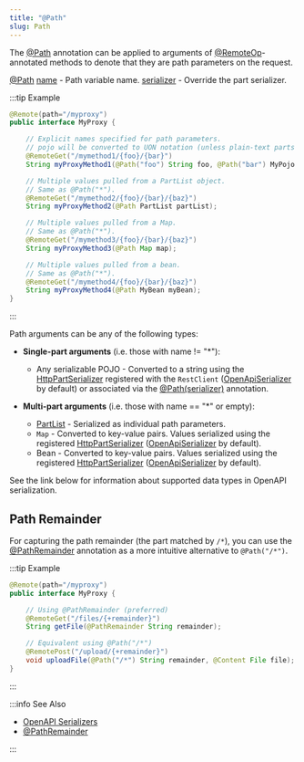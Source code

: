 ```yaml
---
title: "@Path"
slug: Path
---
```


The <a href="/site/apidocs/org/apache/juneau/http/annotation/Path.html" target="_blank">@Path</a> annotation can be applied to arguments of
<a href="/site/apidocs/org/apache/juneau/http/remote/RemoteOp.html" target="_blank">@RemoteOp</a>-annotated methods to denote that they are path parameters on the request.

<tree>
<node-0><java-annotation><a href="/site/apidocs/org/apache/juneau/http/annotation/Path.html" target="_blank">@Path</a></java-annotation></node-0>
<node-1><java-field><a href="/site/apidocs/org/apache/juneau/http/annotation/Path.html#name()" target="_blank">name</a> - Path variable name.</java-field></node-1>
<node-1><java-field><a href="/site/apidocs/org/apache/juneau/http/annotation/Path.html#serializer()" target="_blank">serializer</a> - Override the part serializer.</java-field></node-1>
</tree>

:::tip Example
```java
@Remote(path="/myproxy")
public interface MyProxy {

    // Explicit names specified for path parameters.
    // pojo will be converted to UON notation (unless plain-text parts enabled).
    @RemoteGet("/mymethod1/{foo}/{bar}")
    String myProxyMethod1(@Path("foo") String foo, @Path("bar") MyPojo pojo);

    // Multiple values pulled from a PartList object.
    // Same as @Path("*").
    @RemoteGet("/mymethod2/{foo}/{bar}/{baz}")
    String myProxyMethod2(@Path PartList partList);

    // Multiple values pulled from a Map.
    // Same as @Path("*").
    @RemoteGet("/mymethod3/{foo}/{bar}/{baz}")
    String myProxyMethod3(@Path Map map);

    // Multiple values pulled from a bean.
    // Same as @Path("*").
    @RemoteGet("/mymethod4/{foo}/{bar}/{baz}")
    String myProxyMethod4(@Path MyBean myBean);
}
```
:::

Path arguments can be any of the following types:

- **Single-part arguments** (i.e. those with name != "*"):
  - Any serializable POJO - Converted to a string using the <a href="/site/apidocs/org/apache/juneau/httppart/HttpPartSerializer.html" target="_blank">HttpPartSerializer</a> registered with the `RestClient` (<a href="/site/apidocs/org/apache/juneau/oapi/OpenApiSerializer.html" target="_blank">OpenApiSerializer</a> by default) or associated via the <a href="/site/apidocs/org/apache/juneau/http/annotation/Path.html#serializer()" target="_blank">@Path(serializer)</a> annotation.

- **Multi-part arguments** (i.e. those with name == "*" or empty):
  - <a href="/site/apidocs/org/apache/juneau/http/part/PartList.html" target="_blank">PartList</a> - Serialized as individual path parameters.
  - `Map` - Converted to key-value pairs. Values serialized using the registered <a href="/site/apidocs/org/apache/juneau/httppart/HttpPartSerializer.html" target="_blank">HttpPartSerializer</a> (<a href="/site/apidocs/org/apache/juneau/oapi/OpenApiSerializer.html" target="_blank">OpenApiSerializer</a> by default).
  - Bean - Converted to key-value pairs. Values serialized using the registered <a href="/site/apidocs/org/apache/juneau/httppart/HttpPartSerializer.html" target="_blank">HttpPartSerializer</a> (<a href="/site/apidocs/org/apache/juneau/oapi/OpenApiSerializer.html" target="_blank">OpenApiSerializer</a> by default).

See the link below for information about supported data types in OpenAPI serialization.

## Path Remainder

For capturing the path remainder (the part matched by `/*`), you can use the <a href="/site/apidocs/org/apache/juneau/http/annotation/PathRemainder.html" target="_blank">@PathRemainder</a> annotation as a more intuitive alternative to `@Path("/*")`.

:::tip Example
```java
@Remote(path="/myproxy")
public interface MyProxy {

    // Using @PathRemainder (preferred)
    @RemoteGet("/files/{+remainder}")
    String getFile(@PathRemainder String remainder);

    // Equivalent using @Path("/*")
    @RemotePost("/upload/{+remainder}")
    void uploadFile(@Path("/*") String remainder, @Content File file);
}
```
:::

:::info See Also

- [OpenAPI Serializers](/docs/topics/OpenApiSerializers)
- <a href="/site/apidocs/org/apache/juneau/http/annotation/PathRemainder.html" target="_blank">@PathRemainder</a>

:::